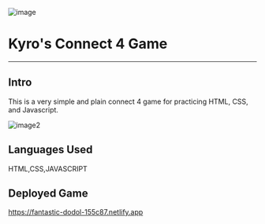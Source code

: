 ![image](https://i.imgur.com/vxnJzGC.gif)

# Kyro's Connect 4 Game

---
## Intro
This is a very simple and plain connect 4 game for practicing HTML, CSS, and Javascript.

![image2](https://i.imgur.com/4HGpN1M.png)


## Languages Used
HTML,CSS,JAVASCRIPT

## Deployed Game
https://fantastic-dodol-155c87.netlify.app
